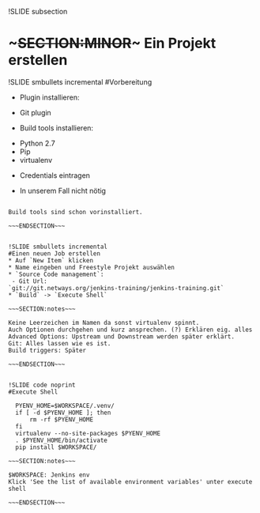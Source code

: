!SLIDE subsection
# ~~~SECTION:MINOR~~~ Ein Projekt erstellen


!SLIDE smbullets incremental
#Vorbereitung
* Plugin installieren:
 - Git plugin
* Build tools installieren:
 - Python 2.7
 - Pip
 - virtualenv
* Credentials eintragen
 - In unserem Fall nicht nötig

~~~SECTION:notes~~~

Build tools sind schon vorinstalliert.

~~~ENDSECTION~~~


!SLIDE smbullets incremental
#Einen neuen Job erstellen
* Auf `New Item` klicken
* Name eingeben und Freestyle Projekt auswählen
* `Source Code management`:
 - Git Url:  
`git://git.netways.org/jenkins-training/jenkins-training.git`
* `Build` -> `Execute Shell`

~~~SECTION:notes~~~

Keine Leerzeichen im Namen da sonst virtualenv spinnt.  
Auch Optionen durchgehen und kurz ansprechen. (?) Erklären eig. alles  
Advanced Options: Upstream und Downstream werden später erklärt.  
Git: Alles lassen wie es ist.  
Build triggers: Später  

~~~ENDSECTION~~~


!SLIDE code noprint
#Execute Shell

  PYENV_HOME=$WORKSPACE/.venv/    
  if [ -d $PYENV_HOME ]; then
      rm -rf $PYENV_HOME
  fi  
  virtualenv --no-site-packages $PYENV_HOME
  . $PYENV_HOME/bin/activate
  pip install $WORKSPACE/

~~~SECTION:notes~~~

$WORKSPACE: Jenkins env  
Klick 'See the list of available environment variables' unter execute shell  

~~~ENDSECTION~~~
